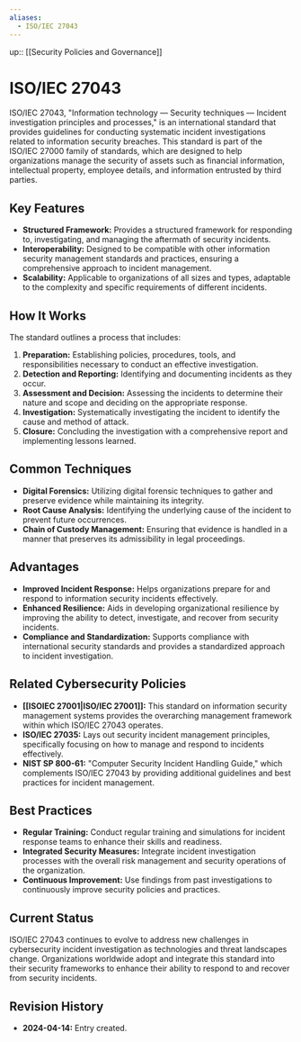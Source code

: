 ```yaml
---
aliases:
  - ISO/IEC 27043
---
```

up:: [[Security Policies and Governance]]
# ISO/IEC 27043

ISO/IEC 27043, "Information technology — Security techniques — Incident investigation principles and processes," is an international standard that provides guidelines for conducting systematic incident investigations related to information security breaches. This standard is part of the ISO/IEC 27000 family of standards, which are designed to help organizations manage the security of assets such as financial information, intellectual property, employee details, and information entrusted by third parties.

## Key Features

- **Structured Framework:** Provides a structured framework for responding to, investigating, and managing the aftermath of security incidents.
- **Interoperability:** Designed to be compatible with other information security management standards and practices, ensuring a comprehensive approach to incident management.
- **Scalability:** Applicable to organizations of all sizes and types, adaptable to the complexity and specific requirements of different incidents.

## How It Works

The standard outlines a process that includes:

1. **Preparation:** Establishing policies, procedures, tools, and responsibilities necessary to conduct an effective investigation.
2. **Detection and Reporting:** Identifying and documenting incidents as they occur.
3. **Assessment and Decision:** Assessing the incidents to determine their nature and scope and deciding on the appropriate response.
4. **Investigation:** Systematically investigating the incident to identify the cause and method of attack.
5. **Closure:** Concluding the investigation with a comprehensive report and implementing lessons learned.

## Common Techniques

- **Digital Forensics:** Utilizing digital forensic techniques to gather and preserve evidence while maintaining its integrity.
- **Root Cause Analysis:** Identifying the underlying cause of the incident to prevent future occurrences.
- **Chain of Custody Management:** Ensuring that evidence is handled in a manner that preserves its admissibility in legal proceedings.

## Advantages

- **Improved Incident Response:** Helps organizations prepare for and respond to information security incidents effectively.
- **Enhanced Resilience:** Aids in developing organizational resilience by improving the ability to detect, investigate, and recover from security incidents.
- **Compliance and Standardization:** Supports compliance with international security standards and provides a standardized approach to incident investigation.

## Related Cybersecurity Policies

- **[[ISOIEC 27001|ISO/IEC 27001]]:** This standard on information security management systems provides the overarching management framework within which ISO/IEC 27043 operates.
- **ISO/IEC 27035:** Lays out security incident management principles, specifically focusing on how to manage and respond to incidents effectively.
- **NIST SP 800-61:** "Computer Security Incident Handling Guide," which complements ISO/IEC 27043 by providing additional guidelines and best practices for incident management.

## Best Practices

- **Regular Training:** Conduct regular training and simulations for incident response teams to enhance their skills and readiness.
- **Integrated Security Measures:** Integrate incident investigation processes with the overall risk management and security operations of the organization.
- **Continuous Improvement:** Use findings from past investigations to continuously improve security policies and practices.

## Current Status

ISO/IEC 27043 continues to evolve to address new challenges in cybersecurity incident investigation as technologies and threat landscapes change. Organizations worldwide adopt and integrate this standard into their security frameworks to enhance their ability to respond to and recover from security incidents.

## Revision History

- **2024-04-14:** Entry created.